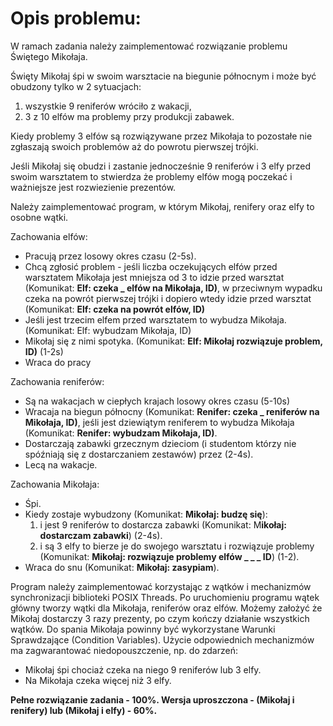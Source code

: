 # Opis problemu:
W ramach zadania należy zaimplementować rozwiązanie problemu Świętego Mikołaja.

Święty Mikołaj śpi w swoim warsztacie na biegunie północnym i może być obudzony tylko w 2 sytuacjach:
1) wszystkie 9 reniferów wróciło z wakacji,
2) 3 z 10 elfów ma problemy przy produkcji zabawek.

Kiedy problemy 3 elfów są rozwiązywane przez Mikołaja to pozostałe nie zgłaszają swoich problemów aż do powrotu pierwszej trójki.

Jeśli Mikołaj się obudzi i zastanie jednocześnie 9 reniferów i 3 elfy przed swoim warsztatem to stwierdza że problemy elfów mogą poczekać i ważniejsze jest rozwiezienie prezentów.

Należy zaimplementować program, w którym Mikołaj, renifery oraz elfy to osobne wątki.

Zachowania elfów:

- Pracują przez losowy okres czasu (2-5s).
- Chcą zgłosić problem - jeśli liczba oczekujących elfów przed warsztatem Mikołaja jest mniejsza od 3 to idzie przed warsztat (Komunikat: **Elf: czeka _ elfów na Mikołaja, ID)**, w przeciwnym wypadku czeka na powrót pierwszej trójki i dopiero wtedy idzie przed warsztat (Komunikat: **Elf: czeka na powrót elfów, ID)**
- Jeśli jest trzecim elfem przed warsztatem to wybudza Mikołaja. (Komunikat: Elf: wybudzam Mikołaja, ID)
- Mikołaj się z nimi spotyka. (Komunikat: **Elf: Mikołaj rozwiązuje problem, ID)** (1-2s)
- Wraca do pracy

Zachowania reniferów:

- Są na wakacjach w ciepłych krajach losowy okres czasu (5-10s)
- Wracaja na biegun północny (Komunikat: **Renifer: czeka _ reniferów na Mikołaja, ID)**, jeśli jest dziewiątym reniferem to wybudza Mikołaja (Komunikat: **Renifer: wybudzam Mikołaja, ID)**.
- Dostarczają zabawki grzecznym dzieciom (i studentom którzy nie spóźniają się z dostarczaniem zestawów) przez (2-4s).   
- Lecą na wakacje.

Zachowania Mikołaja:

- Śpi.
- Kiedy zostaje wybudzony (Komunikat: **Mikołaj: budzę się**):
    1) i jest 9 reniferów to dostarcza zabawki (Komunikat: M**ikołaj: dostarczam zabawki**) (2-4s).
    2) i są 3 elfy to bierze je do swojego warsztatu i rozwiązuje problemy (Komunikat: **Mikołaj: rozwiązuje problemy elfów _ _ _ ID**) (1-2).
- Wraca do snu (Komunikat: **Mikołaj: zasypiam**).

Program należy zaimplementować korzystając z wątków i mechanizmów synchronizacji biblioteki POSIX Threads. Po uruchomieniu programu wątek główny tworzy wątki dla Mikołaja, reniferów oraz elfów. Możemy założyć że Mikołaj dostarczy 3 razy prezenty, po czym kończy działanie wszystkich wątków. Do spania Mikołaja powinny być wykorzystane Warunki Sprawdzające (Condition Variables). Użycie odpowiednich mechanizmów ma zagwarantować niedopouszczenie, np. do zdarzeń:

- Mikołaj śpi chociaż czeka na niego 9 reniferów lub 3 elfy.
- Na Mikołaja czeka więcej niż 3 elfy.

**Pełne rozwiązanie zadania - 100%. Wersja uproszczona - (Mikołaj i renifery) lub (Mikołaj i elfy) - 60%.**